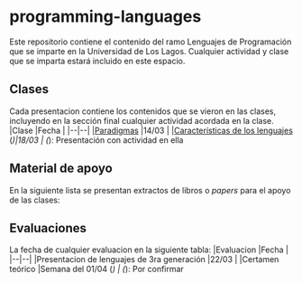 # programming-languages
Este repositorio contiene el contenido del ramo Lenguajes de Programación que se imparte en la Universidad de Los Lagos. Cualquier actividad y clase que se imparta estará incluido en este espacio.
## Clases
Cada presentacion contiene los contenidos que se vieron en las clases, incluyendo en la sección final cualquier actividad acordada en la clase.
|Clase  |Fecha |
|--|--|
|[Paradigmas](https://drive.google.com/open?id=1Cy_Qh1NQp0Bd3MICATrbR9gr16nzH45uuzov8iE6JQ0) |14/03 |
|[Características de los lenguajes](https://drive.google.com/open?id=1Qd-TpnTqOjXbMPUcaXe8pdV1SWUwG-94XZTj1ENcwdY) (*)|18/03  |
(*): Presentación con actividad en ella
## Material de apoyo
En la siguiente lista se presentan extractos de libros o *papers* para el apoyo de las clases:
## Evaluaciones
La fecha de cualquier evaluacion en la siguiente tabla:
|Evaluacion  |Fecha  |
|--|--|
|Presentacion de lenguajes de 3ra generación   |22/03 |
|Certamen teórico |Semana del 01/04 (*) |
(*): Por confirmar

<!--stackedit_data:
eyJoaXN0b3J5IjpbLTM5NTUzMDUzMV19
-->
